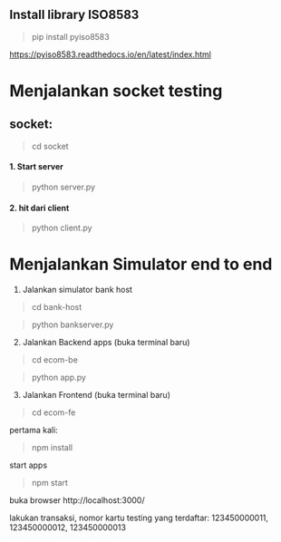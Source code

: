 ## Install library ISO8583
>pip install pyiso8583

https://pyiso8583.readthedocs.io/en/latest/index.html 

# Menjalankan socket testing
## socket:
>cd socket
#### 1. Start server
> python server.py
#### 2. hit dari client
> python client.py


# Menjalankan Simulator end to end
1. Jalankan simulator bank host
> cd bank-host

> python bankserver.py

2. Jalankan Backend apps (buka terminal baru)
> cd ecom-be

> python app.py

3. Jalankan Frontend (buka terminal baru)
> cd ecom-fe

pertama kali:
> npm install

start apps
> npm start

buka browser http://localhost:3000/

lakukan transaksi, nomor kartu testing yang terdaftar:
123450000011, 123450000012, 123450000013

